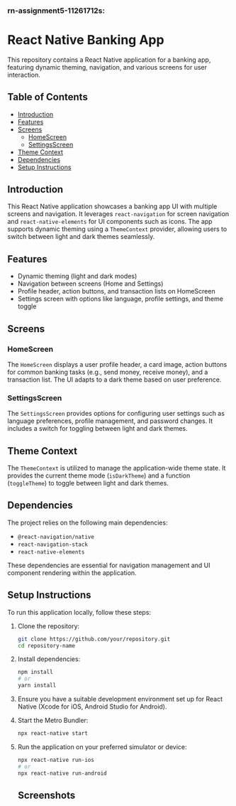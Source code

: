 ### rn-assignment5-11261712s:

# React Native Banking App

This repository contains a React Native application for a banking app, featuring dynamic theming, navigation, and various screens for user interaction.

## Table of Contents

- [Introduction](#introduction)
- [Features](#features)
- [Screens](#screens)
  - [HomeScreen](#homescreen)
  - [SettingsScreen](#settingsscreen)
- [Theme Context](#theme-context)
- [Dependencies](#dependencies)
- [Setup Instructions](#setup-instructions)


## Introduction

This React Native application showcases a banking app UI with multiple screens and navigation. It leverages `react-navigation` for screen navigation and `react-native-elements` for UI components such as icons. The app supports dynamic theming using a `ThemeContext` provider, allowing users to switch between light and dark themes seamlessly.

## Features

- Dynamic theming (light and dark modes)
- Navigation between screens (Home and Settings)
- Profile header, action buttons, and transaction lists on HomeScreen
- Settings screen with options like language, profile settings, and theme toggle

## Screens

### HomeScreen

The `HomeScreen` displays a user profile header, a card image, action buttons for common banking tasks (e.g., send money, receive money), and a transaction list. The UI adapts to a dark theme based on user preference.

### SettingsScreen

The `SettingsScreen` provides options for configuring user settings such as language preferences, profile management, and password changes. It includes a switch for toggling between light and dark themes.

## Theme Context

The `ThemeContext` is utilized to manage the application-wide theme state. It provides the current theme mode (`isDarkTheme`) and a function (`toggleTheme`) to toggle between light and dark themes.

## Dependencies

The project relies on the following main dependencies:
- `@react-navigation/native`
- `react-navigation-stack`
- `react-native-elements`

These dependencies are essential for navigation management and UI component rendering within the application.

## Setup Instructions

To run this application locally, follow these steps:

1. Clone the repository:
   ```bash
   git clone https://github.com/your/repository.git
   cd repository-name
   ```

2. Install dependencies:
   ```bash
   npm install
   # or
   yarn install
   ```

3. Ensure you have a suitable development environment set up for React Native (Xcode for iOS, Android Studio for Android).

4. Start the Metro Bundler:
   ```bash
   npx react-native start
   ```

5. Run the application on your preferred simulator or device:
   ```bash
   npx react-native run-ios
   # or
   npx react-native run-android
   ```
   ## Screenshots
   




